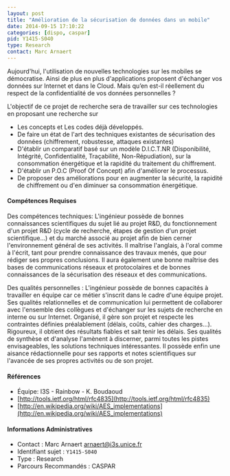 ```yaml
---
layout: post
title: "Amélioration de la sécurisation de données dans un mobile"
date: 2014-09-15 17:10:22
categories: [dispo, caspar]
pid: Y1415-S040
type: Research
contact: Marc Arnaert
---
```

       
Aujourd'hui, l'utilisation de nouvelles technologies sur les mobiles se démocratise. Ainsi de plus en plus d'applications proposent d'échanger vos données sur Internet et dans le Cloud. Mais qu’en est-il réellement du respect de la confidentialité de vos données personnelles ?

L'objectif de ce projet de recherche sera de travailler sur ces technologies en proposant une recherche sur

- Les concepts et Les codes déjà développés.
- De faire un état de l'art des techniques existantes de sécurisation des données (chiffrement, robustesse, attaques existantes)
- D'établir un comparatif basé sur un modèle D.I.C.T.NR (Disponibilité, Intégrité, Confidentialité, Traçabilité, Non-Répudiation), sur la consommation énergétique et la rapidité du traitement du chiffrement.
- D'établir un P.O.C (Proof Of Concept) afin d'améliorer le processus.
- De proposer des améliorations pour en augmenter la sécurité, la rapidité de chiffrement ou d'en diminuer sa consommation énergétique.

#### Compétences Requises
Des compétences techniques:
L'ingénieur possède de bonnes connaissances scientifiques du sujet lié au projet R&D, du fonctionnement d'un projet R&D (cycle de recherche, étapes de gestion d'un projet scientifique...) et du marché associé au projet afin de bien cerner l'environnement général de ses activités. Il maîtrise l'anglais, à l'oral comme à l'écrit, tant pour prendre connaissance des travaux menés, que pour rédiger ses propres conclusions.
Il aura également une bonne maîtrise des bases de communications réseaux et protocolaires et de bonnes connaissances de la sécurisation des réseaux et des communications.
 
Des qualités personnelles :
L'ingénieur possède de bonnes capacités à travailler en équipe car ce métier s'inscrit dans le cadre d'une équipe projet. Ses qualités relationnelles et de communication lui permettent de collaborer avec l'ensemble des collègues et d'échanger sur les sujets de recherche en interne ou sur Internet. Organisé, il gère son projet et respecte les contraintes définies préalablement (délais, coûts, cahier des charges...). Rigoureux, il obtient des résultats fiables et sait tenir les délais. Ses qualités de synthèse et d'analyse l'amènent à discerner, parmi toutes les pistes envisageables, les solutions techniques intéressantes. Il possède enfin une aisance rédactionnelle pour ses rapports et notes scientifiques sur l'avancée de ses propres activités ou de son projet.


#### Références

  * Équipe: I3S - Rainbow - K. Boudaoud
  * [http://tools.ietf.org/html/rfc4835](http://tools.ietf.org/html/rfc4835)
  * [http://en.wikipedia.org/wiki/AES_implementations](http://en.wikipedia.org/wiki/AES_implementations)

#### Informations Administratives
  * Contact : Marc Arnaert <arnaert@i3s.unice.fr>
  * Identifiant sujet : `Y1415-S040`
  * Type : Research
  * Parcours Recommandés : CASPAR
     